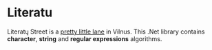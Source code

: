 # Literatu

Literatų Street is a [pretty little lane](https://en.wikipedia.org/wiki/Literat%C5%B3_Street) in Vilnus. This .Net library contains **character**, **string** and **regular expressions** algorithms. 
